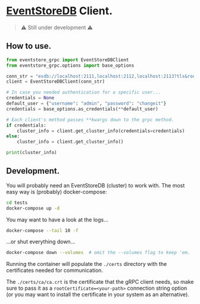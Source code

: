 # [EventStoreDB](https://www.eventstore.com/) Client.

> ⚠️ Still under development ⚠️

## How to use.

```python
from eventstore_grpc import EventStoreDBClient
from eventstore_grpc.options import base_options

conn_str = "esdb://localhost:2111,localhost:2112,localhost:2113?tls&rootCertificate=./certs/ca/ca.crt"
client = EventStoreDBClient(conn_str)

# In case you needed authentication for a specific user...
credentials = None
default_user = {"username": "admin", "password": "changeit"}
credentials = base_options.as_credentials(**default_user)

# Each client's method passes **kwargs down to the grpc method.
if credentials:
    cluster_info = client.get_cluster_info(credentials=credentials)
else:
    cluster_info = client.get_cluster_info()

print(cluster_info)
```

## Development.
You will probably need an EventStoreDB (cluster) to work with.
The most easy way is (probably) docker-compose:

```bash
cd tests
docker-compose up -d
```

You may want to have a look at the logs...
```bash
docker-compose --tail 10 -f
```

...or shut everything down...
```bash
docker-compose down --volumes  # omit the --volumes flag to keep 'em.
```


Running the container will populate the `./certs` directory with the certificates needed for communication.

The `./certs/ca/ca.crt` is the certificate that the gRPC client needs, so make sure to pass it as a `rootCertificate=<your-path>` connection string option (or you may want to install the certificate in your system as an alternative).
